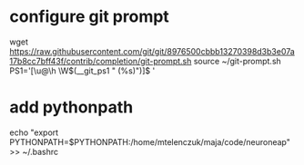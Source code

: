 # configure git prompt

wget https://raw.githubusercontent.com/git/git/8976500cbbb13270398d3b3e07a17b8cc7bff43f/contrib/completion/git-prompt.sh
source ~/git-prompt.sh
PS1='[\u@\h \W$(__git_ps1 " (%s)")]\$ ' 

# add pythonpath

echo "export PYTHONPATH=$PYTHONPATH:/home/mtelenczuk/maja/code/neuroneap" >> ~/.bashrc
